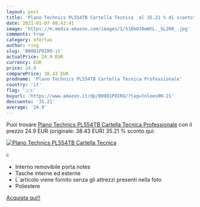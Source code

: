 ```yaml
---
layout: post
title: 'Plano Technics PL554TB Cartella Tecnica  al 35.21 % di sconto'
date: 2021-01-07 08:43:41
image: 'https://m.media-amazon.com/images/I/51ObOJ0wWtL._SL200_.jpg'
comments: true
category: ofertas
author: ring
slug: 'B0001P0IRO-it'
actualPrice: 24.9 EUR
currency: EUR
price: 24.9
comparePrice: 38.43 EUR
prodname: 'Plano Technics PL554TB Cartella Tecnica Professionale'
country: 'it'
flag: '🇮🇹'
buyurl: 'https://www.amazon.it/dp/B0001P0IRO/?tag=tolees00-21'
descuento: '35.21'
average: '24.9'
---
```


Puoi trovare [Plano Technics PL554TB Cartella Tecnica Professionale](https://www.amazon.it/dp/B0001P0IRO/?tag=tolees00-21) con il prezzo 24.9 EUR (originale: 38.43 EUR) 35.21 % sconto qui:

[![Plano Technics PL554TB Cartella Tecnica ](https://m.media-amazon.com/images/I/51ObOJ0wWtL._SL200_.jpg)](https://www.amazon.it/dp/B0001P0IRO/?tag=tolees00-21)

ℹ️:

- Interno removibile porta notes
- Tasche interne ed esterne
- L`articolo viene fornito senza gli attrezzi presenti nella foto
- Poliestere

[Acquista qui!!](https://www.amazon.it/dp/B0001P0IRO/?tag=tolees00-21)
